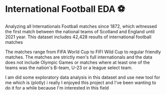 # International Football EDA ⚽️

Analyzing all Internationals Football matches since 1872, which witnessed the first match 
between the national teams of Scotland and England until 2021 year.
This dataset includes 42,428 results of international football matches


The matches range from FIFA World Cup to FIFI Wild Cup to regular friendly matches.
The matches are strictly men's full internationals and the data does not include Olympic Games 
or matches where at least one of the teams was the nation's B-team, U-23 or a league select team.



I am did some exploratory data analysis in this dataset and use new tool for me which is (plotly)
i really I enjoyed this project and I've been wanting to do it for a while because I'm interested in this field


